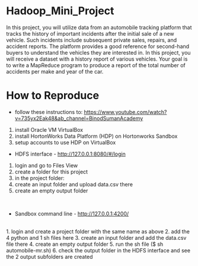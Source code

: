 # Hadoop_Mini_Project

In this project, you will utilize data from an automobile tracking platform that tracks the history of
important incidents after the initial sale of a new vehicle. Such incidents include subsequent
private sales, repairs, and accident reports. The platform provides a good reference for
second-hand buyers to understand the vehicles they are interested in.
In this project, you will receive a dataset with a history report of various vehicles. Your goal is to
write a MapReduce program to produce a report of the total number of accidents per make and
year of the car.

# How to Reproduce
 
- follow these instructions to: https://www.youtube.com/watch?v=735yx2Eak48&ab_channel=BinodSumanAcademy 
    <br/>
1. install Oracle VM VirtualBox
2. install HortonWorks Data Platform (HDP) on Hortonworks Sandbox
3. setup accounts to use HDP on VirtualBox

- HDFS interface - http://127.0.0.1:8080/#/login
    <br/>
1. login and go to Files View
2. create a folder for this project
3. in the project folder:
4. create an input folder and upload data.csv there
5. create an empty output folder
<br/>

- Sandbox command line - http://127.0.0.1:4200/

<br/>
1. login and create a project folder with the same name as above
2. add the 4 python and 1 sh files here
3. create an input folder and add the data.csv file there
4. create an empty output folder
5. run the sh file ($ sh automobile-mr.sh)
6. check the output folder in the HDFS interface and see the 2 output subfolders are created
